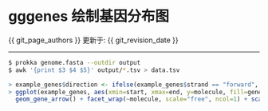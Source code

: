 # gggenes 绘制基因分布图

{{ git_page_authors }} 更新于: {{ git_revision_date }}

---

```bash
$ prokka genome.fasta --outdir output
$ awk '{print $3 $4 $5}' output/*.tsv > data.tsv 
```

```r
> example_genes$direction <- ifelse(example_genes$strand == "forward", 1, -1)
> ggplot(example_genes, aes(xmin=start, xmax=end, y=molecule, fill=gene, forward=direction)) + 
  geom_gene_arrow() + facet_wrap(~molecule, scale="free", ncol=1) + scale_fill_brewer(palette="Set3") + theme_genes()
```

